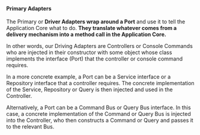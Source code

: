 #### **Primary Adapters**

The Primary or **Driver Adapters wrap around a Port** and use it to tell the Application Core what to do. **They translate whatever comes from a delivery mechanism into a method call in the Application Core.**

In other words, our Driving Adapters are Controllers or Console Commands who are injected in their constructor with some object whose class implements the interface (Port) that the controller or console command requires.

In a more concrete example, a Port can be a Service interface or a Repository interface that a controller requires. The concrete implementation of the Service, Repository or Query is then injected and used in the Controller.

Alternatively, a Port can be a Command Bus or Query Bus interface. In this case, a concrete implementation of the Command or Query Bus is injected into the Controller, who then constructs a Command or Query and passes it to the relevant Bus.